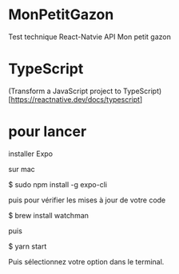 # MonPetitGazon

Test technique React-Natvie API Mon petit gazon

# TypeScript

(Transform a JavaScript project to TypeScript)[https://reactnative.dev/docs/typescript]

# pour lancer

installer Expo

sur mac

$ sudo npm install -g expo-cli

puis pour vérifier les mises à jour de votre code

$ brew install watchman

puis

$ yarn start

Puis sélectionnez votre option dans le terminal.
